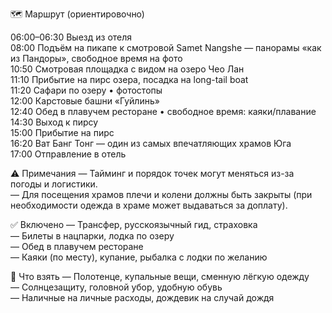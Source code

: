 🗺️ Маршрут (ориентировочно)

06:00–06:30 Выезд из отеля  
08:00 Подъём на пикапе к смотровой Samet Nangshe — панорамы «как из Пандоры», свободное время на фото  
10:50 Смотровая площадка с видом на озеро Чео Лан  
11:10 Прибытие на пирс озера, посадка на long-tail boat  
11:20 Сафари по озеру • фотостопы  
12:00 Карстовые башни «Гуйлинь»  
12:40 Обед в плавучем ресторане • свободное время: каяки/плавание  
14:30 Выход к пирсу  
15:00 Прибытие на пирс  
16:20 Ват Банг Тонг — один из самых впечатляющих храмов Юга  
17:00 Отправление в отель

⚠️ Примечания
— Тайминг и порядок точек могут меняться из-за погоды и логистики.  
— Для посещения храмов плечи и колени должны быть закрыты (при необходимости одежда в храме может выдаваться за доплату).

✅ Включено
— Трансфер, русскоязычный гид, страховка  
— Билеты в нацпарки, лодка по озеру  
— Обед в плавучем ресторане  
— Каяки (по месту), купание, рыбалка с лодки по желанию

🎒 Что взять
— Полотенце, купальные вещи, сменную лёгкую одежду  
— Солнцезащиту, головной убор, удобную обувь  
— Наличные на личные расходы, дождевик на случай дождя
